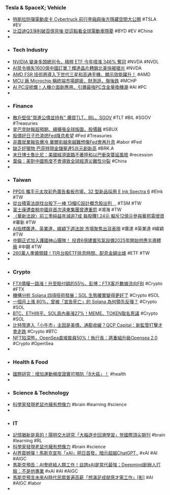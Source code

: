 ### Tesla & SpaceX; Vehicle
- [特斯拉防彈電動皮卡 Cybertruck 前行李廂與後方隱藏空間大公開](https://www.kocpc.com.tw/archives/519178) #TSLA #EV
- [比亞迪Q3淨利破百億背後 從這點看全球電動車隱憂](https://www.ctee.com.tw/news/20231104700009-430804) #BYD #EV #China
-
- ### Tech Industry
- [NVIDIA 變身多頭總司令，槓桿 ETF 今年噴漲 346% 奪冠](https://finance.technews.tw/2023/11/03/nvidia-drives-related-etf-performance/) #NVDA #NVDL
- [AI禁令損失1600億中國訂單？輝達晶片轉銷北美快被搶光](https://ec.ltn.com.tw/article/breakingnews/4479776) #NVDA
- [AMD FSR 技術將導入下世代三星和高通手機、顯示效能躍升！](https://jctechspace.com/amd-fsr-coming-to-samsung-qualcomm-smartphones/) #AMD
- [MCU 廠 Microchip 稱終端市場趨疲、財測遜，盤後跌](https://finance.technews.tw/2023/11/03/microchip-financial-report-for-the-second-quarter-of-fiscal-year-2024/) #MCHP
- [AI PC沒唬爛！人機介面新應用、引爆最強PC含金量換機潮](https://tw.news.yahoo.com/ai-plus-2-1-ai-161527252.html) #AI #PC
-
- ### Finance
- [散戶堅信"買進公債並持有" 爆買TLT、BIL、SGOV](https://www.moneydj.com/kmdj/news/newsviewer.aspx?a=989c1c5f-9189-49d1-b3ad-2173fcac77b7) #TLT #BIL #SGOV #Treasuries
- [星巴克財報超預期、續擴張全球版圖，股價飆](https://finance.technews.tw/2023/11/03/starbucks-financial-report-for-the-fourth-quarter-of-fiscal-year-2023-%E2%80%8B/) #SBUX
- [股債好日子恐澆熄Fed降息希望](https://news.cnyes.com/news/id/5366955) #Fed #Treasuries
- [非農就業報告爆冷 華爾街越來越難想像Fed會再升息](https://news.cnyes.com/news/id/5366829) #labor #Fed
- [缺乏好獵物 巴菲特現金儲量達5兆元創新高](https://ec.ltn.com.tw/article/breakingnews/4480077) #BRK.A
- [末日博士魯比尼：美國經濟面臨不著陸和以巴衝突蔓延風險](https://m.cnyes.com/news/id/5366640) #recession
- [葉倫：美對中國態度不會導致全球經濟災難性分裂](https://technews.tw/2023/11/03/janet-yellen-usa-china-economy/) #China
-
- ### Taiwan
- [PPDS 攜手元太攻彩色廣告看板市場，32 型新品採用 E Ink Spectra 6](https://technews.tw/2023/11/02/ppds-launches-32-philips-tableaux-epaper-display-including-the-latest-e-ink-spectra-6-technology/) #EInk #TW
- [從台積電法說找台股下一棒 13檔IC設計概念股出列　](https://www.ctee.com.tw/news/20231104700008-430201) #TSM #TW
- [富士康遭查稅中國非首次遠東集團曾遭重罰](https://news.cts.com.tw/cts/general/202311/202311032247376.html) #鴻海 #TW
- [〈華新法說〉前三季純益年減逾7成 每股賺1.24元 擬斥12億元參與華邦電增資](https://news.cnyes.com/news/id/5366195) #華新 #TW
- [AI指標廣達、英業達、緯穎下週法說 市場聚焦出貨表現](https://udn.com/news/story/7253/7551515) #廣達 #英業達 #緯穎 #TW
- [中鋼正式加入護國神山團隊！ 投資6億建置氖氣設備2025年開始供應半導體廠](https://www.wealth.com.tw/articles/7f17d710-b3e8-4a84-b51c-dadb3c8e6a9d) #中鋼 #TW
- [260萬人準備領錢！11月台股ETF除息時間、配息金額出爐](https://www.wealth.com.tw/articles/b379b767-efd4-41bd-a721-def5faee7aab) #ETF #TW
-
- ### Crypto
- [FTX債權一路漲！升至賠付額的55％，彭博：FTX客戶數據流向FBI](https://www.blocktempo.com/ftx-bankruptcy-advisers-provide-ftx-customer-data-to-fbi/) #Crypto #FTX
- [機構分析 Solana 四項技術發展：SOL 生態確實變得更好了](https://abmedia.io/solana-indeed-get-better) #Crypto #SOL
- [一個月上漲 80%，曾被「宣告死亡」的 Solana 為何領先反彈？](https://blockcast.it/2023/11/03/whats-driving-the-solana-sol-rally/) #Crypto #SOL
- [BTC、ETH持平、SOL周內暴漲27%！MEME、TOKEN取名惹議](https://www.blocktempo.com/bitcoin-eth-stalls-at-35k-and-1-9k-while-sol-surged-27-in-the-past-7-days/) #Crypto #SOL
- [比特幣進入「小牛市」主因是美債、通膨收緩？QCP Capital：新監管打擊才會走跌](https://www.blocktempo.com/bitcoins-rise-is-mainly-due-to-macroeconomic-changes/) #Crypto #BTC
- [NFT陷深熊，OpenSea直接裁員50%！執行長：將重組升級Opensea 2.0](https://www.blocktempo.com/opensea-lays-off-50-of-staff-in-preparation-for-opensea-2-0-launch/) #Crypto #OpenSea
-
- ### Health & Food
- [國際研究：增加運動頻度證實可預防「8大癌」！](https://tw.news.yahoo.com/國際研究-增加運動頻度證實可預防-8大癌-080000506.html) #health
-
- ### Science & Technology
- [科學家發現老鼠也擁有想像力](https://tomorrowsci.com/socialscience/20231103_04/) #brain #learning #science
-
- ### IT
- [記憶猶新是真的！陽明交大研究「大腦逐步回溯學習」登國際頂尖期刊](https://news.ltn.com.tw/news/life/breakingnews/4473895) #brain #learning #RL
- [科學家發現老鼠也擁有想像力](https://tw.news.yahoo.com/科學家發現老鼠也擁有想像力-120000817.html) #brain #science
- [AI界震撼彈！馬斯克宣布「xAI」明日首發，暗示超越ChatGPT..](https://www.blocktempo.com/musk-announced-xai-will-be-made-public-to-a-specific-group-tomorrow/) #xAI #AI #AIGC
- [馬斯克預告：AI會終結人類工作！自誇xAI是當代最強；Deepmind創辦人打臉：不是他專業](https://www.blocktempo.com/elon-musk-says-ai-means-eventually-no-one-will-need-to-work-but-google-ai-exec-disagrees/) #xAI #AI #AIGC
- [馬斯克預言未來AI時代民眾普遍高薪「想滿足成就感才需工作」[影]](https://www.cna.com.tw/news/ait/202311030303.aspx) #AI #AIGC #labor
-